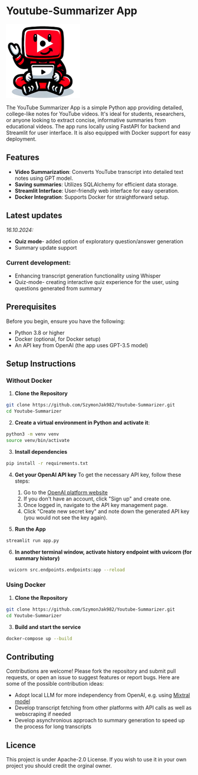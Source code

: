 # Youtube-Summarizer App

<img src="https://github.com/SzymonJak982/Youtube-Summarizer/blob/main/logo.png?raw=true" alt="Project Logo" width="200" height="200" title="Project Logo">


The YouTube Summarizer App is a simple Python app providing detailed, college-like notes for YouTube videos. It's ideal for students, researchers, or anyone looking to extract concise, informative summaries from educational videos. The app runs locally using FastAPI for backend and Streamlit for user interface. It is also equipped with Docker support for easy deployment.

## Features

- **Video Summarization**: Converts YouTube transcript into detailed text notes using GPT model.
- **Saving summaries**: Utilizes SQLAlchemy for efficient data storage. 
- **Streamlit Interface**: User-friendly web interface for easy operation.
- **Docker Integration**: Supports Docker for straightforward setup.

## Latest updates
*16.10.2024:*
- **Quiz mode**- added option of exploratory question/answer generation
- Summary update support
### Current development:
   - Enhancing transcript generation functionality using Whisper 
   - Quiz-mode- creating interactive quiz experience for the user, using questions generated from summary

## Prerequisites

Before you begin, ensure you have the following:
- Python 3.8 or higher
- Docker (optional, for Docker setup)
- An API key from OpenAI (the app uses GPT-3.5 model)

## Setup Instructions

### Without Docker

1. **Clone the Repository**
   
```bash
git clone https://github.com/SzymonJak982/Youtube-Summarizer.git
cd Youtube-Summarizer
```
2. **Create a virtual environment in Python and activate it**:

```bash
python3 -m venv venv
source venv/bin/activate
```

3. **Install dependencies**
   
  ```bash
  pip install -r requirements.txt
  ```
4. **Get your OpenAI API key**
To get the necessary API key, follow these steps:

    1. Go to the [OpenAI platform website](https://platform.openai.com/docs/overview)
    2. If you don't have an account, click "Sign up" and create one.
    3. Once logged in, navigate to the API key management page.
    4. Click "Create new secret key" and note down the generated API key (you would not see the key again).

5. **Run the App**
   
  ```bash
  streamlit run app.py
 ```
6. **In another terminal window, activate history endpoint with uvicorn (for summary history)**

 ```bash
  uvicorn src.endpoints.endpoints:app --reload
 ```  

### Using Docker

1. **Clone the Repository**

```bash
git clone https://github.com/SzymonJak982/Youtube-Summarizer.git
cd Youtube-Summarizer
```

3. **Build and start the service**
   
```bash
docker-compose up --build
```

## Contributing

Contributions are welcome! Please fork the repository and submit pull requests, or open an issue to suggest features or report bugs.
Here are some of the possible contribution ideas:
- Adopt local LLM for more independency from OpenAI, e.g. using [Mixtral model](https://huggingface.co/cognitivecomputations/dolphin-2.6-mixtral-8x7b)
- Develop transcript fetching from other platforms with API calls as well as webscraping if needed
- Develop asynchronious approach to summary generation to speed up the process for long transcripts 

## Licence

This project is under Apache-2.0 License. If you wish to use it in your own project you should credit the orginal owner.  

